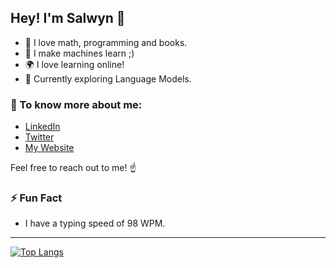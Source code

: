 
## Hey! I'm Salwyn 👋
- 🌱 I love math, programming and books.
- 🤖 I make machines learn ;)
- 🌍 I love learning online!
- 🔭 Currently exploring Language Models.

### 💬 To know more about me:
- [LinkedIn](https://www.linkedin.com/in/salwyn-mathew-4579381b7/)
- [Twitter](https://twitter.com/salwinator_)
- [My Website](https://salwyn.notion.site/Salwyn-Mathew-116b736be1cd4addbd2708fd2d785722)

Feel free to reach out to me! ☝

### ⚡ Fun Fact
- I have a typing speed of 98 WPM.

---

[![Top Langs](https://github-readme-stats.vercel.app/api/top-langs/?username=Salwyn13&layout=compact)](https://github.com/Salwyn13/github-readme-stats)
